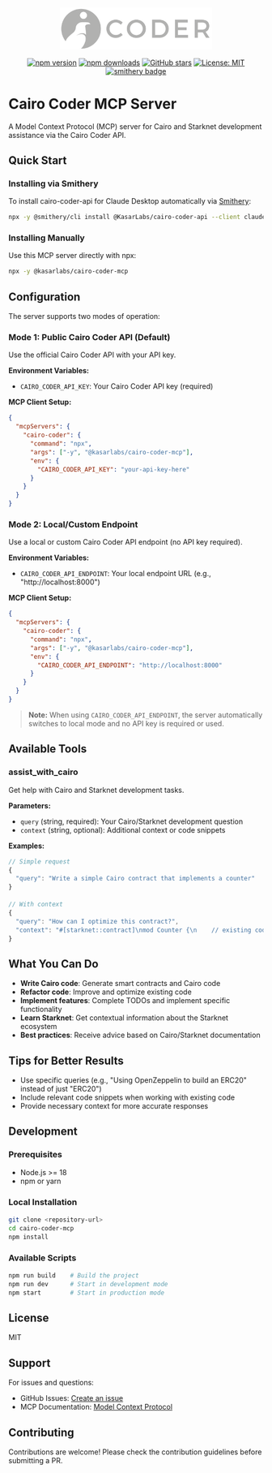<div align="center">
  <img src="./cairo-grey.png" alt="Cairo Coder MCP Logo" width="300"/>
  
  [![npm version](https://img.shields.io/npm/v/@kasarlabs/cairo-coder-mcp.svg)](https://www.npmjs.com/package/@kasarlabs/cairo-coder-mcp)
  [![npm downloads](https://img.shields.io/npm/dm/@kasarlabs/cairo-coder-mcp.svg)](https://www.npmjs.com/package/@kasarlabs/cairo-coder-mcp)
  [![GitHub stars](https://img.shields.io/github/stars/kasarlabs/cairo-coder-mcp.svg)](https://github.com/kasarlabs/cairo-coder-mcp/stargazers)
  [![License: MIT](https://img.shields.io/badge/License-MIT-yellow.svg)](https://opensource.org/licenses/MIT)
  [![smithery badge](https://smithery.ai/badge/@KasarLabs/cairo-coder-api)](https://smithery.ai/server/@KasarLabs/cairo-coder-api)
</div>

# Cairo Coder MCP Server

A Model Context Protocol (MCP) server for Cairo and Starknet development assistance via the Cairo Coder API.

## Quick Start

### Installing via Smithery

To install cairo-coder-api for Claude Desktop automatically via [Smithery](https://smithery.ai/server/@KasarLabs/cairo-coder-api):

```bash
npx -y @smithery/cli install @KasarLabs/cairo-coder-api --client claude
```

### Installing Manually
Use this MCP server directly with npx:

```bash
npx -y @kasarlabs/cairo-coder-mcp
```

## Configuration

The server supports two modes of operation:

### Mode 1: Public Cairo Coder API (Default)

Use the official Cairo Coder API with your API key.

**Environment Variables:**

- `CAIRO_CODER_API_KEY`: Your Cairo Coder API key (required)

**MCP Client Setup:**

```json
{
  "mcpServers": {
    "cairo-coder": {
      "command": "npx",
      "args": ["-y", "@kasarlabs/cairo-coder-mcp"],
      "env": {
        "CAIRO_CODER_API_KEY": "your-api-key-here"
      }
    }
  }
}
```

### Mode 2: Local/Custom Endpoint

Use a local or custom Cairo Coder API endpoint (no API key required).

**Environment Variables:**

- `CAIRO_CODER_API_ENDPOINT`: Your local endpoint URL (e.g., "http://localhost:8000")

**MCP Client Setup:**

```json
{
  "mcpServers": {
    "cairo-coder": {
      "command": "npx",
      "args": ["-y", "@kasarlabs/cairo-coder-mcp"],
      "env": {
        "CAIRO_CODER_API_ENDPOINT": "http://localhost:8000"
      }
    }
  }
}
```

> **Note:** When using `CAIRO_CODER_API_ENDPOINT`, the server automatically switches to local mode and no API key is required or used.

## Available Tools

### assist_with_cairo

Get help with Cairo and Starknet development tasks.

**Parameters:**

- `query` (string, required): Your Cairo/Starknet development question
- `context` (string, optional): Additional context or code snippets

**Examples:**

```typescript
// Simple request
{
  "query": "Write a simple Cairo contract that implements a counter"
}

// With context
{
  "query": "How can I optimize this contract?",
  "context": "#[starknet::contract]\nmod Counter {\n    // existing code here\n}"
}
```

## What You Can Do

- **Write Cairo code**: Generate smart contracts and Cairo code
- **Refactor code**: Improve and optimize existing code
- **Implement features**: Complete TODOs and implement specific functionality
- **Learn Starknet**: Get contextual information about the Starknet ecosystem
- **Best practices**: Receive advice based on Cairo/Starknet documentation

## Tips for Better Results

- Use specific queries (e.g., "Using OpenZeppelin to build an ERC20" instead of just "ERC20")
- Include relevant code snippets when working with existing code
- Provide necessary context for more accurate responses

## Development

### Prerequisites

- Node.js >= 18
- npm or yarn

### Local Installation

```bash
git clone <repository-url>
cd cairo-coder-mcp
npm install
```

### Available Scripts

```bash
npm run build    # Build the project
npm run dev      # Start in development mode
npm start        # Start in production mode
```

## License

MIT

## Support

For issues and questions:

- GitHub Issues: [Create an issue](https://github.com/kasarlabs/cairo-coder-mcp/issues)
- MCP Documentation: [Model Context Protocol](https://modelcontextprotocol.io/)

## Contributing

Contributions are welcome! Please check the contribution guidelines before submitting a PR.
